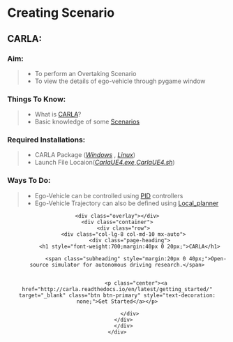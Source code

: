 # Creating Scenario

## CARLA:

### Aim:
>   * To perform an Overtaking Scenario
>   * To view the details of ego-vehicle through pygame window

### Things To Know:
>   * What is [CARLA](https://carla.readthedocs.io/en/latest/getting_started/)?
>   * Basic knowledge of some [Scenarios](https://github.com/carla-simulator/scenario_runner)
### Required Installations:
>   * CARLA Package ([*Windows*](https://github.com/carla-simulator/carla/releases/tag/0.9.5) , [*Linux*](https://github.com/carla-simulator/carla/releases/tag/0.9.7))
>   * Launch File Locaion([*CarlaUE4.exe*](),[*CarlaUE4.sh*]())

### Ways To Do:
>   * Ego-Vehicle can be controlled using [PID](https://en.wikipedia.org/wiki/PID_controller) controllers
>   * Ego-Vehicle Trajectory can also be defined using [Local_planner](https://github.com/carla-simulator/carla/blob/master/PythonAPI/carla/agents/navigation/local_planner.py)
<header class="masthead" style="background-image: url('/img/bg-index.jpg')">
  
    <div class="overlay"></div>
    <div class="container">
        <div class="row">
        <div class="col-lg-8 col-md-10 mx-auto">
            <div class="page-heading">
            <h1 style="font-weight:700;margin:40px 0 20px;">CARLA</h1>
            
                <span class="subheading" style="margin:20px 0 40px;">Open-source simulator for autonomous driving research.</span>
            
            
                <p class="center"><a href="http://carla.readthedocs.io/en/latest/getting_started/" target="_blank" class="btn btn-primary" style="text-decoration: none;">Get Started</a></p>
            
            </div>
        </div>
        </div>
    </div>
</header>